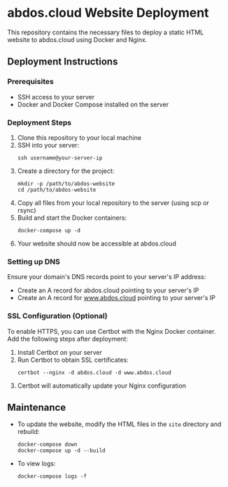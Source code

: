 # abdos.cloud Website Deployment

This repository contains the necessary files to deploy a static HTML website to abdos.cloud using Docker and Nginx.

## Deployment Instructions

### Prerequisites
- SSH access to your server
- Docker and Docker Compose installed on the server

### Deployment Steps

1. Clone this repository to your local machine
2. SSH into your server:
   ```
   ssh username@your-server-ip
   ```
3. Create a directory for the project:
   ```
   mkdir -p /path/to/abdos-website
   cd /path/to/abdos-website
   ```
4. Copy all files from your local repository to the server (using scp or rsync)
5. Build and start the Docker containers:
   ```
   docker-compose up -d
   ```
6. Your website should now be accessible at abdos.cloud

### Setting up DNS

Ensure your domain's DNS records point to your server's IP address:
- Create an A record for abdos.cloud pointing to your server's IP
- Create an A record for www.abdos.cloud pointing to your server's IP

### SSL Configuration (Optional)

To enable HTTPS, you can use Certbot with the Nginx Docker container. Add the following steps after deployment:

1. Install Certbot on your server
2. Run Certbot to obtain SSL certificates:
   ```
   certbot --nginx -d abdos.cloud -d www.abdos.cloud
   ```
3. Certbot will automatically update your Nginx configuration

## Maintenance

- To update the website, modify the HTML files in the `site` directory and rebuild:
  ```
  docker-compose down
  docker-compose up -d --build
  ```
- To view logs:
  ```
  docker-compose logs -f
  ``` 